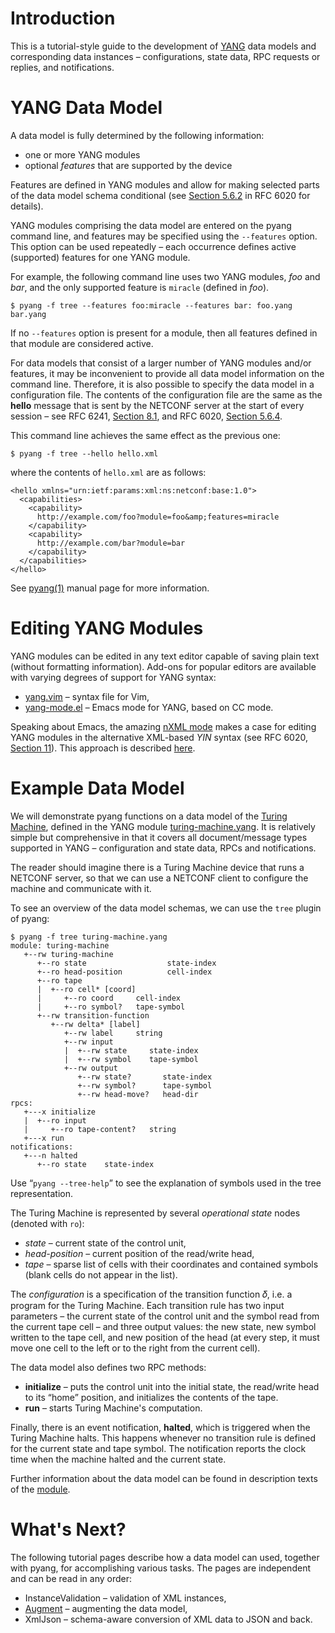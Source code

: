 # Introduction #

This is a tutorial-style guide to the development of [YANG](http://tools.ietf.org/html/rfc6020) data models and corresponding data instances – configurations, state data, RPC requests or replies, and notifications.

# YANG Data Model #

A data model is fully determined by the following information:
  * one or more YANG modules
  * optional _features_ that are supported by the device

Features are defined in YANG modules and allow for making selected parts of the data model schema conditional (see [Section 5.6.2](http://tools.ietf.org/html/rfc6020#section-5.6.2) in RFC 6020 for details).

YANG modules comprising the data model are entered on the pyang command line, and features may be specified using the `--features` option. This option can be used repeatedly – each occurrence defines active (supported) features for one YANG module.

For example, the following command line uses two YANG modules, _foo_ and _bar_, and the only supported feature is `miracle` (defined in _foo_).

```
$ pyang -f tree --features foo:miracle --features bar: foo.yang bar.yang
```

If no `--features` option is present for a module, then all features defined in that module are considered active.

For data models that consist of a larger number of YANG modules and/or features, it may be inconvenient to provide all data model information on the command line. Therefore, it is also possible to specify the data model in a configuration file. The contents of the configuration file are the same as the **hello** message that is sent by the NETCONF server at the start of every session – see RFC 6241, [Section 8.1](http://tools.ietf.org/html/rfc6241#section-8.1), and RFC 6020, [Section 5.6.4](http://tools.ietf.org/html/rfc6020#section-5.6.4).

This command line achieves the same effect as the previous one:

```
$ pyang -f tree --hello hello.xml
```

where the contents of `hello.xml` are as follows:

```
<hello xmlns="urn:ietf:params:xml:ns:netconf:base:1.0">
  <capabilities>
    <capability>
      http://example.com/foo?module=foo&amp;features=miracle
    </capability>
    <capability>
      http://example.com/bar?module=bar
    </capability>
  </capabilities>
</hello>
```

See [pyang(1)](http://www.yang-central.org/twiki/pub/Main/YangTools/pyang.1.html) manual page for more information.

# Editing YANG Modules #

YANG modules can be edited in any text editor capable of saving plain text (without formatting information). Add-ons for popular editors are available with varying degrees of support for YANG syntax:
  * [yang.vim](http://www.yang-central.org/twiki/pub/Main/YangTools/yang.vim) – syntax file for Vim,
  * [yang-mode.el](http://www.yang-central.org/twiki/pub/Main/YangTools/yang-mode.el) – Emacs mode for YANG, based on CC mode.

Speaking about Emacs, the amazing [nXML mode](http://www.thaiopensource.com/nxml-mode/) makes a case for editing YANG modules in the alternative XML-based _YIN_ syntax (see RFC 6020, [Section 11](http://tools.ietf.org/html/rfc6020#section-11)). This approach is described [here](https://gitlab.labs.nic.cz/labs/yang-tools/wikis/editing_yang).

# Example Data Model #

We will demonstrate pyang functions on a data model of the [Turing Machine](http://en.wikipedia.org/wiki/Turing_machine), defined in the YANG module [turing-machine.yang](https://code.google.com/p/pyang/source/browse/trunk/doc/tutorial/examples/turing-machine.yang). It is relatively simple but comprehensive in that it covers all document/message types supported in YANG – configuration and state data, RPCs and notifications.

The reader should imagine there is a Turing Machine device that runs a NETCONF server, so that we can use a NETCONF client to configure the machine and communicate with it.

To see an overview of the data model schemas, we can use the `tree` plugin of pyang:

```
$ pyang -f tree turing-machine.yang
module: turing-machine
   +--rw turing-machine
      +--ro state                  state-index
      +--ro head-position          cell-index
      +--ro tape
      |  +--ro cell* [coord]
      |     +--ro coord     cell-index
      |     +--ro symbol?   tape-symbol
      +--rw transition-function
         +--rw delta* [label]
            +--rw label     string
            +--rw input
            |  +--rw state     state-index
            |  +--rw symbol    tape-symbol
            +--rw output
               +--rw state?       state-index
               +--rw symbol?      tape-symbol
               +--rw head-move?   head-dir
rpcs:
   +---x initialize    
   |  +--ro input     
   |     +--ro tape-content?   string
   +---x run           
notifications:
   +---n halted    
      +--ro state    state-index
```

Use “`pyang --tree-help`” to see the explanation of symbols used in the tree representation.

The Turing Machine is represented by several _operational state_ nodes (denoted with `ro`):
  * _state_ – current state of the control unit,
  * _head-position_ – current position of the read/write head,
  * _tape_ – sparse list of cells with their coordinates and contained symbols (blank cells do not appear in the list).

The _configuration_ is a specification of the transition function 𝛿, i.e. a program for the Turing Machine. Each transition rule has two input parameters – the current state of the control unit and the symbol read from the current tape cell – and three output values: the new state, new symbol written to the tape cell, and new position of the head (at every step, it must move one cell to the left or to the right from the current cell).

The data model also defines two RPC methods:
  * **initialize** – puts the control unit into the initial state, the read/write head to its “home” position, and initializes the contents of the tape.
  * **run** – starts Turing Machine's computation.

Finally, there is an event notification, **halted**, which is triggered when the Turing Machine halts. This happens whenever no transition rule is defined for the current state and tape symbol. The notification reports the clock time when the machine halted and the current state.

Further information about the data model can be found in description texts of the [module](https://code.google.com/p/pyang/source/browse/trunk/doc/tutorial/examples/turing-machine.yang).

# What's Next? #

The following tutorial pages describe how a data model can used, together with pyang, for accomplishing various tasks. The pages are independent and can be read in any order:
  * InstanceValidation – validation of XML instances,
  * [Augment](Augment.md) – augmenting the data model,
  * XmlJson – schema-aware conversion of XML data to JSON and back.



<a href='Hidden comment: 
Local Variables:
mode: fundamental
mode: visual-line
End:
'></a>